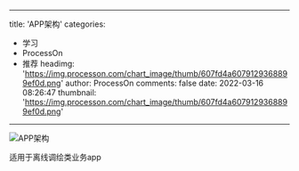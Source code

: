 
---
title: 'APP架构'
categories: 
 - 学习
 - ProcessOn
 - 推荐
headimg: 'https://img.processon.com/chart_image/thumb/607fd4a6079129368899ef0d.png'
author: ProcessOn
comments: false
date: 2022-03-16 08:26:47
thumbnail: 'https://img.processon.com/chart_image/thumb/607fd4a6079129368899ef0d.png'
---

<div>   
<img class="thumb" alt="APP架构" src="https://img.processon.com/chart_image/thumb/607fd4a6079129368899ef0d.png" referrerpolicy="no-referrer">
<p>适用于离线调绘类业务app</p>  
</div>
            
